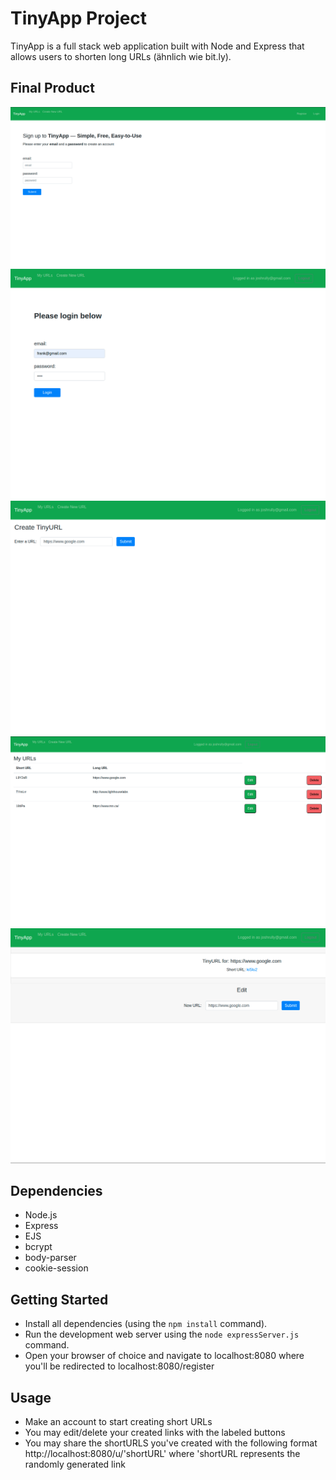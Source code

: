# TinyApp Project

TinyApp is a full stack web application built with Node and Express that allows users to shorten long URLs (ähnlich wie bit.ly).

## Final Product

!["User Registration"](https://github.com/JoshuaRully/tinyapp/blob/master/screenshots/UserRegistration.png?raw=true)
!["User Login"](https://github.com/JoshuaRully/tinyapp/blob/master/screenshots/UserLogin.png?raw=true)
!["Create a short URL"](https://github.com/JoshuaRully/tinyapp/blob/master/screenshots/urlCreation.png?raw=true)
!["Keep track of your URLs easily"](https://github.com/JoshuaRully/tinyapp/blob/master/screenshots/userUrlsList.png?raw=true)
!["Edit you URLs"](https://github.com/JoshuaRully/tinyapp/blob/master/screenshots/urlEdit.png?raw=true)

## Dependencies

- Node.js
- Express
- EJS
- bcrypt
- body-parser
- cookie-session

## Getting Started

- Install all dependencies (using the `npm install` command).
- Run the development web server using the `node expressServer.js` command.
- Open your browser of choice and navigate to localhost:8080 where you'll be redirected to localhost:8080/register

## Usage

- Make an account to start creating short URLs
- You may edit/delete your created links with the labeled buttons
- You may share the shortURLS you've created with the following format http://localhost:8080/u/'shortURL' where 'shortURL represents the randomly generated link